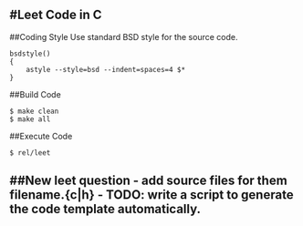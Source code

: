#Leet Code in C
----
##Coding Style
Use standard BSD style for the source code.

```
bsdstyle()
{
    astyle --style=bsd --indent=spaces=4 $*
}
```

##Build Code
```
$ make clean
$ make all
```

##Execute Code
```
$ rel/leet
```

##New leet question
    - add source files for them __filename__.{c|h} 
    - TODO: write a script to generate the code template automatically.
- 
